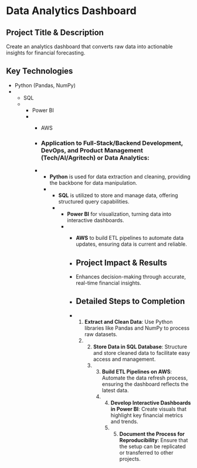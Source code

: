 # Data Analytics Dashboard

## Project Title & Description
Create an analytics dashboard that converts raw data into actionable insights for financial forecasting.

## Key Technologies
- Python (Pandas, NumPy)
- - SQL
  - - Power BI
    - - AWS
     
      - ### Application to Full-Stack/Backend Development, DevOps, and Product Management (Tech/AI/Agritech) or Data Analytics:
      - - **Python** is used for data extraction and cleaning, providing the backbone for data manipulation.
        - - **SQL** is utilized to store and manage data, offering structured query capabilities.
          - - **Power BI** for visualization, turning data into interactive dashboards.
            - - **AWS** to build ETL pipelines to automate data updates, ensuring data is current and reliable.
             
              - ## Project Impact & Results
              - Enhances decision-making through accurate, real-time financial insights.
             
              - ## Detailed Steps to Completion
              - 1. **Extract and Clean Data**: Use Python libraries like Pandas and NumPy to process raw datasets.
                2. 2. **Store Data in SQL Database**: Structure and store cleaned data to facilitate easy access and management.
                   3. 3. **Build ETL Pipelines on AWS**: Automate the data refresh process, ensuring the dashboard reflects the latest data.
                      4. 4. **Develop Interactive Dashboards in Power BI**: Create visuals that highlight key financial metrics and trends.
                         5. 5. **Document the Process for Reproducibility**: Ensure that the setup can be replicated or transferred to other projects.
